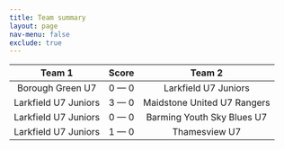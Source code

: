 ```yaml
---
title: Team summary
layout: page
nav-menu: false
exclude: true
---
```




|        Team 1        |    Score    |           Team 2            |
|:--------------------:|:-----------:|:---------------------------:|
|   Borough Green U7   | 0 &mdash; 0 |    Larkfield U7 Juniors     |
| Larkfield U7 Juniors | 3 &mdash; 0 | Maidstone United U7 Rangers |
| Larkfield U7 Juniors | 0 &mdash; 0 | Barming Youth Sky Blues U7  |
| Larkfield U7 Juniors | 1 &mdash; 0 |        Thamesview U7        |

 <br /><br /><br />